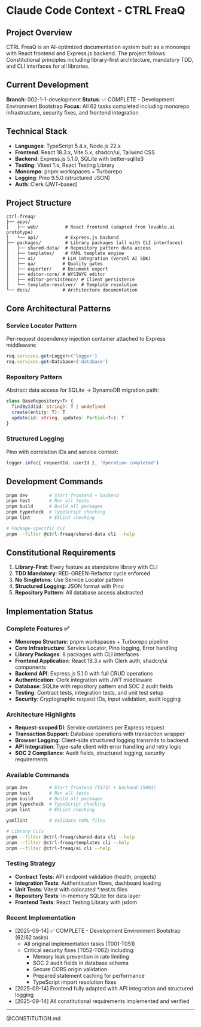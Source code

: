 # Claude Code Context - CTRL FreaQ

## Project Overview
CTRL FreaQ is an AI-optimized documentation system built as a monorepo with React frontend and Express.js backend. The project follows Constitutional principles including library-first architecture, mandatory TDD, and CLI interfaces for all libraries.

## Current Development
**Branch**: 002-1-1-development
**Status**: ✅ COMPLETE - Development Environment Bootstrap
**Focus**: All 62 tasks completed including monorepo infrastructure, security fixes, and frontend integration

## Technical Stack
- **Languages**: TypeScript 5.4.x, Node.js 22.x
- **Frontend**: React 18.3.x, Vite 5.x, shadcn/ui, Tailwind CSS
- **Backend**: Express.js 5.1.0, SQLite with better-sqlite3
- **Testing**: Vitest 1.x, React Testing Library
- **Monorepo**: pnpm workspaces + Turborepo
- **Logging**: Pino 9.5.0 (structured JSON)
- **Auth**: Clerk (JWT-based)

## Project Structure
```
ctrl-freaq/
├── apps/
│   ├── web/          # React frontend (adapted from lovable.ai prototype)
│   └── api/          # Express.js backend
├── packages/         # Library packages (all with CLI interfaces)
│   ├── shared-data/  # Repository pattern data access
│   ├── templates/    # YAML template engine
│   ├── ai/          # LLM integration (Vercel AI SDK)
│   ├── qa/          # Quality gates
│   ├── exporter/    # Document export
│   ├── editor-core/ # WYSIWYG editor
│   ├── editor-persistence/ # Client persistence
│   └── template-resolver/  # Template resolution
└── docs/            # Architecture documentation
```

## Core Architectural Patterns

### Service Locator Pattern
Per-request dependency injection container attached to Express middleware:
```typescript
req.services.get<Logger>('logger')
req.services.get<Database>('database')
```

### Repository Pattern
Abstract data access for SQLite → DynamoDB migration path:
```typescript
class BaseRepository<T> {
  findById(id: string): T | undefined
  create(entity: T): T
  update(id: string, updates: Partial<T>): T
}
```

### Structured Logging
Pino with correlation IDs and service context:
```typescript
logger.info({ requestId, userId }, 'Operation completed')
```

## Development Commands
```bash
pnpm dev        # Start frontend + backend
pnpm test       # Run all tests
pnpm build      # Build all packages
pnpm typecheck  # TypeScript checking
pnpm lint       # ESLint checking

# Package-specific CLI
pnpm --filter @ctrl-freaq/shared-data cli --help
```

## Constitutional Requirements
1. **Library-First**: Every feature as standalone library with CLI
2. **TDD Mandatory**: RED-GREEN-Refactor cycle enforced
3. **No Singletons**: Use Service Locator pattern
4. **Structured Logging**: JSON format with Pino
5. **Repository Pattern**: All database access abstracted

## Implementation Status

### Complete Features ✅
- **Monorepo Structure**: pnpm workspaces + Turborepo pipeline
- **Core Infrastructure**: Service Locator, Pino logging, Error handling
- **Library Packages**: 8 packages with CLI interfaces
- **Frontend Application**: React 18.3.x with Clerk auth, shadcn/ui components
- **Backend API**: Express.js 5.1.0 with full CRUD operations
- **Authentication**: Clerk integration with JWT middleware
- **Database**: SQLite with repository pattern and SOC 2 audit fields
- **Testing**: Contract tests, integration tests, and unit test setup
- **Security**: Cryptographic request IDs, input validation, audit logging

### Architecture Highlights
- **Request-scoped DI**: Service containers per Express request
- **Transaction Support**: Database operations with transaction wrapper
- **Browser Logging**: Client-side structured logging transmits to backend
- **API Integration**: Type-safe client with error handling and retry logic
- **SOC 2 Compliance**: Audit fields, structured logging, security requirements

### Available Commands
```bash
pnpm dev        # Start frontend (5173) + backend (5001)
pnpm test       # Run all tests
pnpm build      # Build all packages
pnpm typecheck  # TypeScript checking
pnpm lint       # ESLint checking

yamllint        # Validate YAML files

# Library CLIs
pnpm --filter @ctrl-freaq/shared-data cli --help
pnpm --filter @ctrl-freaq/templates cli --help
pnpm --filter @ctrl-freaq/ai cli --help
```

### Testing Strategy
- **Contract Tests**: API endpoint validation (health, projects)
- **Integration Tests**: Authentication flows, dashboard loading
- **Unit Tests**: Vitest with colocated *.test.ts files
- **Repository Tests**: In-memory SQLite for data layer
- **Frontend Tests**: React Testing Library with jsdom

### Recent Implementation
- [2025-09-14] ✅ COMPLETE - Development Environment Bootstrap (62/62 tasks)
  - All original implementation tasks (T001-T051)
  - Critical security fixes (T052-T062) including:
    - Memory leak prevention in rate limiting
    - SOC 2 audit fields in database schema
    - Secure CORS origin validation
    - Prepared statement caching for performance
    - TypeScript import resolution fixes
- [2025-09-14] Frontend fully adapted with API integration and structured logging
- [2025-09-14] All constitutional requirements implemented and verified

---
@CONSTITUTION.md